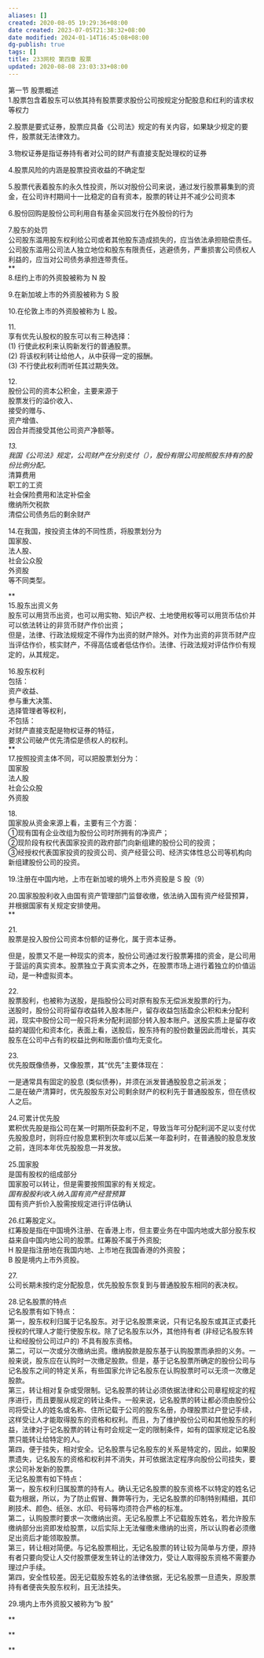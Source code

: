 ```yaml
---
aliases: []
created: 2020-08-05 19:29:36+08:00
date created: 2023-07-05T21:38:32+08:00
date modified: 2024-01-14T16:45:08+08:00
dg-publish: true
tags: []
title: 233网校 第四章 股票
updated: 2020-08-08 23:03:33+08:00
---
```


第一节 股票概述  
1.股票包含着股东可以依其持有股票要求股份公司按规定分配股息和红利的请求权等权力

2.股票是要式证券，股票应具备《公司法》规定的有关内容，如果缺少规定的要件，股票就无法律效力。

3.物权证券是指证券持有者对公司的财产有直接支配处理权的证券

4.股票风险的内涵是股票投资收益的不确定型

5.股票代表着股东的永久性投资，所以对股份公司来说，通过发行股票募集到的资金，在公司许村期间十一比稳定的自有资本，股票的转让并不减少公司资本

6.股份回购是股份公司利用自有基金买回发行在外股份的行为

7.股东的处罚  
公司股东滥用股东权利给公司或者其他股东造成损失的，应当依法承担赔偿责任。公司股东滥用公司法人独立地位和股东有限责任，逃避债务，严重损害公司债权人利益的，应当对公司债务承担连带责任。  
**  
8.纽约上市的外资股被称为 N 股

9.在新加坡上市的外资股被称为 S 股

10.在伦敦上市的外资股被称为 L 股。

11\.  
享有优先认股权的股东可以有三种选择：  
(1) 行使此权利来认购新发行的普通股票。  
(2) 将该权利转让给他人，从中获得一定的报酬。  
(3) 不行使此权利而听任其过期失效。

12\.  
股份公司的资本公积金，主要来源于  
股票发行的溢价收入、  
接受的赠与、  
资产增值、  
因合并而接受其他公司资产净额等。

*13.*  
*我国《公司法》规定，公司财产在分别支付（），股份有限公司按照股东持有的股份比例分配。*  
清算费用  
职工的工资  
社会保险费用和法定补偿金  
缴纳所欠税款  
清偿公司债务后的剩余财产

14.在我国，按投资主体的不同性质，将股票划分为  
国家股、  
法人股、  
社会公众股  
外资股  
等不同类型。

**  
15.股东出资义务  
股东可以用货币出资，也可以用实物、知识产权、土地使用权等可以用货币估价并可以依法转让的非货币财产作价出资；  
但是，法律、行政法规规定不得作为出资的财产除外。对作为出资的非货币财产应当评估作价，核实财产，不得高估或者低估作价。法律、行政法规对评估作价有规定的，从其规定。

16.股东权利  
包括：  
资产收益、  
参与重大决策、  
选择管理者等权利，  
不包括：  
对财产直接支配是物权证券的特征，  
要求公司破产优先清偿是债权人的权利。  
**  
17.按照投资主体不同，可以把股票划分为：  
国家股  
法人股  
社会公众股  
外资股

18\.  
国家股从资金来源上看，主要有三个方面：  
①现有国有企业改组为股份公司时所拥有的净资产；  
②现阶段有权代表国家投资的政府部门向新组建的股份公司的投资；  
③经授权代表国家投资的投资公司、资产经营公司、经济实体性总公司等机构向新组建股份公司的投资。

19.注册在中国内地，上市在新加坡的境外上市外资股是 S 股（9）

20.国家股股利收入由国有资产管理部门监督收缴，依法纳入国有资产经营预算，并根据国家有关规定安排使用。  
**

21\.  
股票是投入股份公司资本份额的证券化，属于资本证券。

但是，股票又不是一种现实的资本，股份公司通过发行股票筹措的资金，是公司用于营运的真实资本。股票独立于真实资本之外，在股票市场上进行着独立的价值运动，是一种虚拟资本。

22\.  
股票股利，也被称为送股，是指股份公司对原有股东无偿派发股票的行为。  
送股时，股份公司将留存收益转入股本账户，留存收益包括盈余公积和未分配利润，现实中股份公司一般只将未分配利润部分转入股本账户。送股实质上是留存收益的凝固化和资本化，表面上看，送股后，股东持有的股份数量因此而增长，其实股东在公司中占有的权益比例和账面价值均无变化。

23\.  
优先股既像债券，又像股票，其“优先”主要体现在：

一是通常具有固定的股息 (类似债券)，并须在派发普通股股息之前派发；  
二是在破产清算时，优先股股东对公司剩余财产的权利先于普通股股东，但在债权人之后。

24.可累计优先股  
累积优先股是指公司在某一时期所获盈利不足，导致当年可分配利润不足以支付优先股股息时，则将应付股息累积到次年或以后某一年盈利时，在普通股的股息发放之前，连同本年优先股股息一并发放。

25.国家股  
是国有股权的组成部分  
国家股可以转让，但是需要按照国家的有关规定。  
*国有股股利收入纳入国有资产经营预算*  
国有资产折价入股需按规定进行评估确认

26.红筹股定义。  
红筹股是指在中国境外注册、在香港上市，但主要业务在中国内地或大部分股东权益来自中国内地公司的股票。红筹股不属于外资股;  
H 股是指注册地在我国内地、上市地在我国香港的外资股；  
B 股是境内上市外资股。

27\.  
公司长期未按约定分配股息，优先股股东恢复到与普通股股东相同的表决权。

28.记名股票的特点  
记名股票有如下特点：  
第一，股东权利归属于记名股东。对于记名股票来说，只有记名股东或其正式委托授权的代理人才能行使股东权。除了记名股东以外，其他持有者 (非经记名股东转让和经股份公司过户的) 不具有股东资格。  
第二，可以一次或分次缴纳出资。缴纳股款是股东基于认购股票而承担的义务。一般来说，股东应在认购时一次缴足股款。但是，基于记名股票所确定的股份公司与记名股东之间的特定关系，有些国家允许记名股东在认购股票时可以无须一次缴足股款。  
第三，转让相对复杂或受限制。记名股票的转让必须依据法律和公司章程规定的程序进行，而且要服从规定的转让条件。一般来说，记名股票的转让都必须由股份公司将受让人的姓名或名称、住所记载于公司的股东名册，办理股票过户登记手续，这样受让人才能取得股东的资格和权利。而且，为了维护股份公司和其他股东的利益，法律对于记名股票的转让有时会规定一定的限制条件，如有的国家规定记名股票只能转让给特定的人。  
第四，便于挂失，相对安全。记名股票与记名股东的关系是特定的，因此，如果股票遗失，记名股东的资格和权利并不消失，并可依据法定程序向股份公司挂失，要求公司补发新的股票。  
无记名股票有如下特点：  
第一，股东权利归属股票的持有人。确认无记名股票的股东资格不以特定的姓名记载为根据，所以，为了防止假冒、舞弊等行为，无记名股票的印制特别精细，其印刷技术、颜色、纸张、水印、号码等均须符合严格的标准。  
第二，认购股票时要求一次缴纳出资。无记名股票上不记载股东姓名，若允许股东缴纳部分出资即发给股票，以后实际上无法催缴未缴纳的出资，所以认购者必须缴足出资后才能领取股票。  
第三，转让相对简便。与记名股票相比，无记名股票的转让较为简单与方便，原持有者只要向受让人交付股票便发生转让的法律效力，受让人取得股东资格不需要办理过户手续。  
第四，安全性较差。因无记载股东姓名的法律依据，无记名股票一旦遗失，原股票持有者便丧失股东权利，且无法挂失。

29.境内上市外资股又被称为“b 股”

**

**

**
